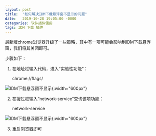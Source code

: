 ```yaml
---
layout: post
title:  "如何解决IDM下载悬浮窗不显示的问题"
date:   2019-10-28 19:05:00 -0000
categories: 软件插件使用
tags: IDM 下载 插件
---
```



最新版chrome浏览器升级了一些策略，其中有一项可能会影响到IDM下载悬浮窗，我们将其关闭即可。

步骤如下：

1. 在地址栏输入代码，进入“实验性功能”：

    chrome://flags/

![IDM下载悬浮窗不显示](https://raw.githubusercontent.com/gitca233/gitca233.github.io/master/assets/imgs/article/IDM下载悬浮窗不显示1.png){:width="600px"}

2. 在搜过框输入“network-service”查询该项功能：

    network-service

![IDM下载悬浮窗不显示](https://raw.githubusercontent.com/gitca233/gitca233.github.io/master/assets/imgs/article/IDM下载悬浮窗不显示2.png){:width="600px"}


3. 重启浏览器即可